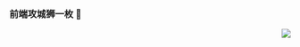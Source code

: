 ### 前端攻城狮一枚 👋


<img align="right" src="https://github-readme-stats.vercel.app/api?username=AlwaysLoveme&show_icons=true&icon_color=0366d6&text_color=24292e&bg_color=ffffff&theme=tokyonight" />
<!--
**AlwaysLoveme/AlwaysLoveme** is a ✨ _special_ ✨ repository because its `README.md` (this file) appears on your GitHub profile.

Here are some ideas to get you started:

- 🔭 I’m currently working on ...
- 🌱 I’m currently learning ...
- 👯 I’m looking to collaborate on ...
- 🤔 I’m looking for help with ...
- 💬 Ask me about ...
- 📫 How to reach me: ...
- 😄 Pronouns: ...
- ⚡ Fun fact: ...
-->
